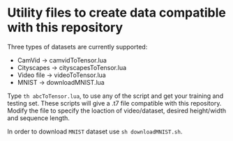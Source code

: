 # Utility files to create data compatible with this repository

Three types of datasets are currently supported:
+ CamVid -> camvidToTensor.lua
+ Cityscapes -> cityscapesToTensor.lua
+ Video file -> videoToTensor.lua
+ MNIST -> downloadMNIST.lua

Type `th abcToTensor.lua`, to use any of the script and get your training and testing set.
These scripts will give a .t7 file compatible with this repository.
Modify the file to specify the loaction of video/dataset, desired height/width and sequence length.

In order to download `MNIST` dataset use `sh downloadMNIST.sh`.
